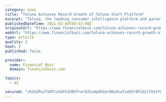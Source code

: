 ```yaml
---
category: news
title: "Toluna Achieves Record Growth of Toluna Start Platform"
excerpt: "Toluna, the leading consumer intelligence platform and parent company of Harris Interactive and KuRunData, today announced significant growth of the Toluna Start technology platform. The revolutionary platform,"
publishedDateTime: 2021-02-04T08:53:00Z
originalUrl: "https://www.financialbuzz.com/toluna-achieves-record-growth-of-toluna-start-platform/"
webUrl: "https://www.financialbuzz.com/toluna-achieves-record-growth-of-toluna-start-platform/"
type: article
quality: 2
heat: 2
published: false

provider:
  name: Financial Buzz
  domain: financialbuzz.com

topics:
  - AI

secured: "/K2mZPuzTSM7CxSUFhJVBtP+erDZ3u4p85Ga+96oUcwTceDVr8PiOiIfH3rF0vs86RO3f1dQpC7GClCG2vu8vCFJkFIeBJZoDKeOKnejYMw6YHzv0LMu60kdmOqKvsxHbWdbGRXObw8PeVDJVUDGYHhTQm3kIYGN8tSaNkJWaFKUKFLUKMtuy9kb7ZDo/OeHnGVUXT/6bOtMG1TKcSQrstUKZ8ileOVwlcHp69eHfnEsb31jB4II5EmgtwlWIpTDobNJZ7QMPusPbcnZ3skWNELKlyzTH6eoRG+qPtWUjw06ZIgIRz6gZmj+cDgDm7hLYjZ8Vj6WYcxSFLUcbhkvgD/AzYmx/klRF1Ti4H6qti0=;2D5mibv+IxLmp+fpEoFFrQ=="
---
```


